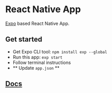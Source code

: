 # React Native App

[Expo](https://expo.io) based React Native App.

## Get started

* Get Expo CLI tool: `npm install exp --global`
* Run this app: `exp start`
* Follow terminal instructions
* ** Update `app.json` **

## [Docs](https://docs.expo.io)
